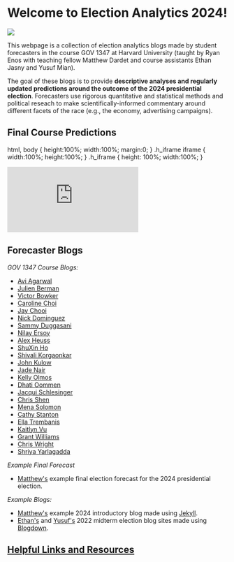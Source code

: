 # Welcome to Election Analytics 2024! 

![](assets/national_partisan_dist.jpg)

This webpage is a collection of election analytics blogs made by student forecasters in the course GOV 1347 at Harvard University (taught by Ryan Enos with teaching fellow Matthew Dardet and course assistants Ethan Jasny and Yusuf Mian). 

The goal of these blogs is to provide **descriptive analyses and regularly updated predictions around the outcome of the 2024 presidential election**. Forecasters use rigorous quantitative and statistical methods and political reseach to make scientifically-informed commentary around different facets of the race (e.g., the economy, advertising campaigns). 

## Final Course Predictions 

html, body {
    height:100%;
    width:100%;
    margin:0;
}
.h_iframe iframe {
    width:100%;
    height:100%;
}
.h_iframe {
    height: 100%;
    width:100%;
}
<div class="h_iframe">
    <iframe src="https://ethanjasny.shinyapps.io/1347-2024-predictions/" frameborder="0" allowfullscreen></iframe>
</div>

## Forecaster Blogs

*GOV 1347 Course Blogs:*
- [Avi Agarwal](https://aviagarwal27.github.io/election-blog/  )
- [Julien Berman](https://julienberman.github.io/Election-Analytics/  )
- [Victor Bowker](https://victorbowker.github.io/election-blog/)
- [Caroline Choi](https://carolinechoi.github.io/election-blog/)
- [Jay Chooi](https://chojeq.com/usa-2024-election-prediction/)
- [Nick Dominguez](https://nsdominguez.github.io/election-blog/    )
- [Sammy Duggasani](https://sduggasani.github.io/2024election-blog/)
- [Nilay Ersoy](https://nilay14er.github.io/election-blog/)
- [Alex Heuss](https://aheuss59.github.io/election-blog2/)
- [ShuXin Ho](https://shuxin-03.github.io/election-blog/)
- [Shivali Korgaonkar](https://shivalikorgaonkar.github.io/election-blog/)
- [John Kulow](https://johnkulow.github.io/elections-blog/)
- [Jade Nair](https://jnair37.github.io/election-blog-2/)
- [Kelly Olmos](https://kaolmos05.github.io/election-blog/)
- [Dhati Oommen]()
- [Jacqui Schlesinger](https://jacquirs.github.io/election-blog1/)
- [Chris Shen](https://cys9772.github.io/election-blog4/)
- [Mena Solomon](https://menemshasolomon.github.io/election-blog/)
- [Cathy Stanton](https://cathystanton.github.io/election-blog/)
- [Ella Trembanis](https://trembanis.github.io/election-blog/)
- [Kaitlyn Vu](https://kaitvu.github.io/election-blog/)
- [Grant Williams](https://grantbw4.github.io/election-blog/)
- [Chris Wright](https://chriswright25.github.io/election-blog/)
- [Shriya Yarlagadda](https://ssyarlag.github.io/election-blog/)

*Example Final Forecast*
- [Matthew's](https://www.matthewdardet.com/example-blog-jekyll/posts/02-Example-Forecast.html) example final election forecast for the 2024 presidential election. 

*Example Blogs:*
- [Matthew's](https://www.matthewdardet.com/example-blog-jekyll/posts/01-Intro.html) example 2024 introductory blog made using [Jekyll](https://docs.github.com/en/pages/setting-up-a-github-pages-site-with-jekyll). 
- [Ethan's](https://ethanjasny.github.io/gov1347/) and [Yusuf's](https://yusufmian2.github.io/Election-Blog/) 2022 midterm election blog sites made using [Blogdown](https://bookdown.org/yihui/blogdown/). 

## [Helpful Links and Resources](https://www.matthewdardet.com/harvard-election-analytics-2024/resources-links/)